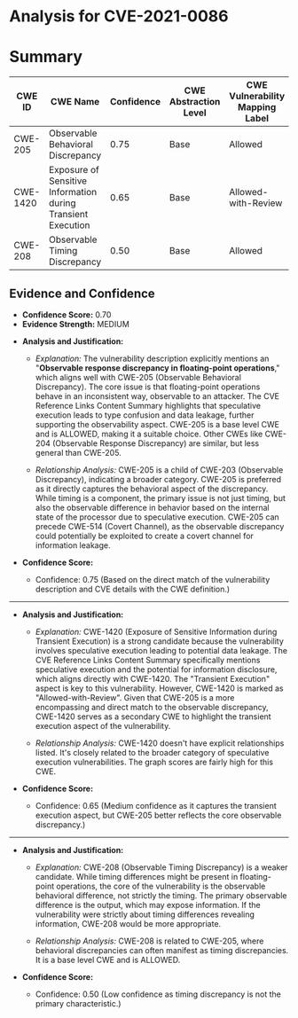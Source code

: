 # Analysis for CVE-2021-0086

# Summary
| CWE ID | CWE Name | Confidence | CWE Abstraction Level | CWE Vulnerability Mapping Label | CWE-Vulnerability Mapping Notes |
|---|---|---|---|---|---|
| CWE-205 | Observable Behavioral Discrepancy | 0.75 | Base | Allowed | Primary CWE |
| CWE-1420 | Exposure of Sensitive Information during Transient Execution | 0.65 | Base | Allowed-with-Review | Secondary Candidate |
| CWE-208 | Observable Timing Discrepancy | 0.50 | Base | Allowed | Secondary Candidate |

## Evidence and Confidence

*   **Confidence Score:** 0.70
*   **Evidence Strength:** MEDIUM

- **Analysis and Justification:**  
  - *Explanation:* The vulnerability description explicitly mentions an "**Observable response discrepancy in floating-point operations**," which aligns well with CWE-205 (Observable Behavioral Discrepancy). The core issue is that floating-point operations behave in an inconsistent way, observable to an attacker. The CVE Reference Links Content Summary highlights that speculative execution leads to type confusion and data leakage, further supporting the observability aspect. CWE-205 is a base level CWE and is ALLOWED, making it a suitable choice. Other CWEs like CWE-204 (Observable Response Discrepancy) are similar, but less general than CWE-205.
  
  - *Relationship Analysis:* CWE-205 is a child of CWE-203 (Observable Discrepancy), indicating a broader category. CWE-205 is preferred as it directly captures the behavioral aspect of the discrepancy. While timing is a component, the primary issue is not just timing, but also the observable difference in behavior based on the internal state of the processor due to speculative execution. CWE-205 can precede CWE-514 (Covert Channel), as the observable discrepancy could potentially be exploited to create a covert channel for information leakage.

- **Confidence Score:**  
  - Confidence: 0.75 (Based on the direct match of the vulnerability description and CVE details with the CWE definition.)

---

- **Analysis and Justification:**  
  - *Explanation:* CWE-1420 (Exposure of Sensitive Information during Transient Execution) is a strong candidate because the vulnerability involves speculative execution leading to potential data leakage. The CVE Reference Links Content Summary specifically mentions speculative execution and the potential for information disclosure, which aligns directly with CWE-1420. The "Transient Execution" aspect is key to this vulnerability. However, CWE-1420 is marked as "Allowed-with-Review". Given that CWE-205 is a more encompassing and direct match to the observable discrepancy, CWE-1420 serves as a secondary CWE to highlight the transient execution aspect of the vulnerability.
  
  - *Relationship Analysis:* CWE-1420 doesn't have explicit relationships listed. It's closely related to the broader category of speculative execution vulnerabilities. The graph scores are fairly high for this CWE.

- **Confidence Score:**  
  - Confidence: 0.65 (Medium confidence as it captures the transient execution aspect, but CWE-205 better reflects the core observable discrepancy.)

---

- **Analysis and Justification:**  
  - *Explanation:* CWE-208 (Observable Timing Discrepancy) is a weaker candidate. While timing differences might be present in floating-point operations, the core of the vulnerability is the observable behavioral difference, not strictly the timing. The primary observable difference is the output, which may expose information. If the vulnerability were strictly about timing differences revealing information, CWE-208 would be more appropriate.
  
  - *Relationship Analysis:* CWE-208 is related to CWE-205, where behavioral discrepancies can often manifest as timing discrepancies. It is a base level CWE and is ALLOWED.

- **Confidence Score:**  
  - Confidence: 0.50 (Low confidence as timing discrepancy is not the primary characteristic.)